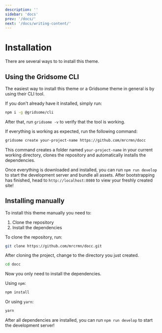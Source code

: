 ```yaml
---
description: ''
sidebar: 'docs'
prev: '/docs/'
next: '/docs/writing-content/'
---
```


# Installation

There are several ways to to install this theme.

## Using the Gridsome CLI

The easiest way to install this theme or a Gridsome theme in general is by using their CLI tool.

If you don't already have it installed, simply run:

```bash
npm i -g @gridsome/cli
```

After that, run `gridsome -v` to verify that the tool is working.

If everything is working as expected, run the following command:

```bash
gridsome create your-project-name https://github.com/mrcrmn/docc
```

This command creates a folder named `your-project-name` in your current working directory, clones the repository and automatically installs the dependencies.

Once everything is downloaded and installed, you can run `npm run develop` to start the development server and bundle all assets. After bootstrapping has finished, head to `http://localhost:8080` to view your freshly created site!

## Installing manually

To install this theme manually you need to:

1. Clone the repository
2. Install the dependencies

To clone the repository, run:

```bash
git clone https://github.com/mrcrmn/docc.git
```

After cloning the project, change to the directory you just created.

```bash
cd docc
```

Now you only need to install the dependencies.

Using `npm`:
```bash
npm install
```

Or using `yarn`:
```bash
yarn
```

After all dependencies are installed, you can run `npm run develop` to start the development server!
